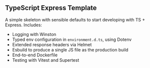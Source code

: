 ## TypeScript Express Template

A simple skeleton with sensible defaults to start developing with TS + Express.
Includes:

- Logging with Winston
- Typed env configuration in `environment.d.ts`, using Dotenv
- Extended response headers via Helmet
- Esbuild to produce a single JS file as the production build
- End-to-end Dockerfile
- Testing with Vitest and Supertest